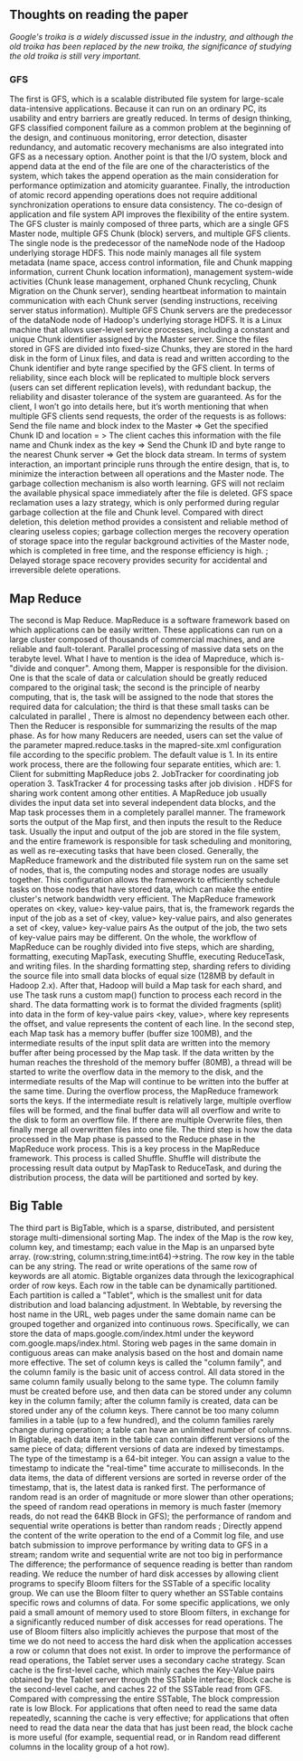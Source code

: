 ## Thoughts on reading the paper

*Google's troika is a widely discussed issue in the industry, and although the old troika has been replaced by the new troika, the significance of studying the old troika is still very important.*

### GFS

The first is GFS, which is a scalable distributed file system for large-scale data-intensive applications. Because it can run on an ordinary PC, its usability and entry barriers are greatly reduced. In terms of design thinking, GFS classified component failure as a common problem at the beginning of the design, and continuous monitoring, error detection, disaster redundancy, and automatic recovery mechanisms are also integrated into GFS as a necessary option. Another point is that the I/O system, block and append data at the end of the file are one of the characteristics of the system, which takes the append operation as the main consideration for performance optimization and atomicity guarantee. Finally, the introduction of atomic record appending operations does not require additional synchronization operations to ensure data consistency. The co-design of application and file system API improves the flexibility of the entire system. The GFS cluster is mainly composed of three parts, which are a single GFS Master node, multiple GFS Chunk (block) servers, and multiple GFS clients. The single node is the predecessor of the nameNode node of the Hadoop underlying storage HDFS. This node mainly manages all file system metadata (name space, access control information, file and Chunk mapping information, current Chunk location information), management system-wide activities (Chunk lease management, orphaned Chunk recycling, Chunk Migration on the Chunk server), sending heartbeat information to maintain communication with each Chunk server (sending instructions, receiving server status information). Multiple GFS Chunk servers are the predecessor of the dataNode node of Hadoop's underlying storage HDFS. It is a Linux machine that allows user-level service processes, including a constant and unique Chunk identifier assigned by the Master server. Since the files stored in GFS are divided into fixed-size Chunks, they are stored in the hard disk in the form of Linux files, and data is read and written according to the Chunk identifier and byte range specified by the GFS client. In terms of reliability, since each block will be replicated to multiple block servers (users can set different replication levels), with redundant backup, the reliability and disaster tolerance of the system are guaranteed. As for the client, I won’t go into details here, but it’s worth mentioning that when multiple GFS clients send requests, the order of the requests is as follows: Send the file name and block index to the Master => Get the specified Chunk ID and location = > The client caches this information with the file name and Chunk index as the key => Send the Chunk ID and byte range to the nearest Chunk server => Get the block data stream. In terms of system interaction, an important principle runs through the entire design, that is, to minimize the interaction between all operations and the Master node. The garbage collection mechanism is also worth learning. GFS will not reclaim the available physical space immediately after the file is deleted. GFS space reclamation uses a lazy strategy, which is only performed during regular garbage collection at the file and Chunk level. Compared with direct deletion, this deletion method provides a consistent and reliable method of clearing useless copies; garbage collection merges the recovery operation of storage space into the regular background activities of the Master node, which is completed in free time, and the response efficiency is high. ; Delayed storage space recovery provides security for accidental and irreversible delete operations.

## Map Reduce

The second is Map Reduce. MapReduce is a software framework based on which applications can be easily written. These applications can run on a large cluster composed of thousands of commercial machines, and are reliable and fault-tolerant. Parallel processing of massive data sets on the terabyte level. What I have to mention is the idea of Mapreduce, which is-"divide and conquer". Among them, Mapper is responsible for the division. One is that the scale of data or calculation should be greatly reduced compared to the original task; the second is the principle of nearby computing, that is, the task will be assigned to the node that stores the required data for calculation; the third is that these small tasks can be calculated in parallel , There is almost no dependency between each other. Then the Reducer is responsible for summarizing the results of the map phase. As for how many Reducers are needed, users can set the value of the parameter mapred.reduce.tasks in the mapred-site.xml configuration file according to the specific problem. The default value is 1. In its entire work process, there are the following four separate entities, which are: 1. Client for submitting MapReduce jobs 2. JobTracker for coordinating job operation 3. TaskTracker 4 for processing tasks after job division . HDFS for sharing work content among other entities. A MapReduce job usually divides the input data set into several independent data blocks, and the Map task processes them in a completely parallel manner. The framework sorts the output of the Map first, and then inputs the result to the Reduce task. Usually the input and output of the job are stored in the file system, and the entire framework is responsible for task scheduling and monitoring, as well as re-executing tasks that have been closed. Generally, the MapReduce framework and the distributed file system run on the same set of nodes, that is, the computing nodes and storage nodes are usually together. This configuration allows the framework to efficiently schedule tasks on those nodes that have stored data, which can make the entire cluster's network bandwidth very efficient. The MapReduce framework operates on <key, value> key-value pairs, that is, the framework regards the input of the job as a set of <key, value> key-value pairs, and also generates a set of <key, value> key-value pairs As the output of the job, the two sets of key-value pairs may be different. On the whole, the workflow of MapReduce can be roughly divided into five steps, which are sharding, formatting, executing MapTask, executing Shuffle, executing ReduceTask, and writing files. In the sharding formatting step, sharding refers to dividing the source file into small data blocks of equal size (128MB by default in Hadoop 2.x). After that, Hadoop will build a Map task for each shard, and use The task runs a custom map() function to process each record in the shard. The data formatting work is to format the divided fragments (split) into data in the form of key-value pairs <key, value>, where key represents the offset, and value represents the content of each line. In the second step, each Map task has a memory buffer (buffer size 100MB), and the intermediate results of the input split data are written into the memory buffer after being processed by the Map task. If the data written by the human reaches the threshold of the memory buffer (80MB), a thread will be started to write the overflow data in the memory to the disk, and the intermediate results of the Map will continue to be written into the buffer at the same time. During the overflow process, the MapReduce framework sorts the keys. If the intermediate result is relatively large, multiple overflow files will be formed, and the final buffer data will all overflow and write to the disk to form an overflow file. If there are multiple Overwrite files, then finally merge all overwritten files into one file. The third step is how the data processed in the Map phase is passed to the Reduce phase in the MapReduce work process. This is a key process in the MapReduce framework. This process is called Shuffle. Shuffle will distribute the processing result data output by MapTask to ReduceTask, and during the distribution process, the data will be partitioned and sorted by key.

## Big Table

The third part is BigTable, which is a sparse, distributed, and persistent storage multi-dimensional sorting Map. The index of the Map is the row key, column key, and timestamp; each value in the Map is an unparsed byte array. (row:string, column:string,time:int64)->string. The row key in the table can be any string. The read or write operations of the same row of keywords are all atomic. Bigtable organizes data through the lexicographical order of row keys. Each row in the table can be dynamically partitioned. Each partition is called a "Tablet", which is the smallest unit for data distribution and load balancing adjustment. In Webtable, by reversing the host name in the URL, web pages under the same domain name can be grouped together and organized into continuous rows. Specifically, we can store the data of maps.google.com/index.html under the keyword com.google.maps/index.html. Storing web pages in the same domain in contiguous areas can make analysis based on the host and domain name more effective. The set of column keys is called the "column family", and the column family is the basic unit of access control. All data stored in the same column family usually belong to the same type. The column family must be created before use, and then data can be stored under any column key in the column family; after the column family is created, data can be stored under any of the column keys. There cannot be too many column families in a table (up to a few hundred), and the column families rarely change during operation; a table can have an unlimited number of columns. In Bigtable, each data item in the table can contain different versions of the same piece of data; different versions of data are indexed by timestamps. The type of the timestamp is a 64-bit integer. You can assign a value to the timestamp to indicate the "real-time" time accurate to milliseconds. In the data items, the data of different versions are sorted in reverse order of the timestamp, that is, the latest data is ranked first. The performance of random read is an order of magnitude or more slower than other operations; the speed of random read operations in memory is much faster (memory reads, do not read the 64KB Block in GFS); the performance of random and sequential write operations is better than random reads ; Directly append the content of the write operation to the end of a Commit log file, and use batch submission to improve performance by writing data to GFS in a stream; random write and sequential write are not too big in performance The difference; the performance of sequence reading is better than random reading. We reduce the number of hard disk accesses by allowing client programs to specify Bloom filters for the SSTable of a specific locality group. We can use the Bloom filter to query whether an SSTable contains specific rows and columns of data. For some specific applications, we only paid a small amount of memory used to store Bloom filters, in exchange for a significantly reduced number of disk accesses for read operations. The use of Bloom filters also implicitly achieves the purpose that most of the time we do not need to access the hard disk when the application accesses a row or column that does not exist. In order to improve the performance of read operations, the Tablet server uses a secondary cache strategy. Scan cache is the first-level cache, which mainly caches the Key-Value pairs obtained by the Tablet server through the SSTable interface; Block cache is the second-level cache, and caches 22 of the SSTable read from GFS. Compared with compressing the entire SSTable, The block compression rate is low Block. For applications that often need to read the same data repeatedly, scanning the cache is very effective; for applications that often need to read the data near the data that has just been read, the block cache is more useful (for example, sequential read, or in Random read different columns in the locality group of a hot row).
